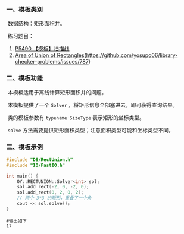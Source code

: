 ### 一、模板类别

​	数据结构：矩形面积并。

​	练习题目：

1. [P5490 【模板】扫描线](https://www.luogu.com.cn/problem/P5490)
2. [Area of Union of Rectangles](https://judge.yosupo.jp/problem/area_of_union_of_rectangles)(https://github.com/yosupo06/library-checker-problems/issues/787)


### 二、模板功能

​		本模板适用于离线计算矩形面积并的问题。

​		本模板提供了一个 `Solver` ，将矩形信息全部塞进去，即可获得查询结果。

​		类的模板参数有 `typename SizeType` 表示矩形的坐标类型。

​		 `solve` 方法需要提供矩形面积类型；注意面积类型可能和坐标类型不同。

### 三、模板示例

```c++
#include "DS/RectUnion.h"
#include "IO/FastIO.h"

int main() {
    OY::RECTUNION::Solver<int> sol;
    sol.add_rect(-2, 0, -2, 0);
    sol.add_rect(0, 2, 0, 2);
    // 两个 3*3 的矩形，重叠了一个角
    cout << sol.solve();
}
```

```
#输出如下
17

```

